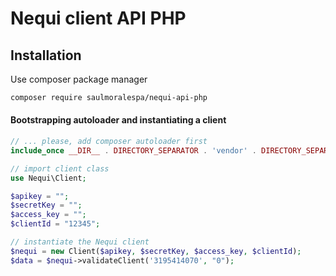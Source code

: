 Nequi client API PHP
============================================================

## Installation

Use composer package manager

```bash
composer require saulmoralespa/nequi-api-php
```

#### Bootstrapping autoloader and instantiating a client

```php
// ... please, add composer autoloader first
include_once __DIR__ . DIRECTORY_SEPARATOR . 'vendor' . DIRECTORY_SEPARATOR . 'autoload.php';

// import client class
use Nequi\Client;

$apikey = "";
$secretKey = "";
$access_key = "";
$clientId = "12345";

// instantiate the Nequi client
$nequi = new Client($apikey, $secretKey, $access_key, $clientId);
$data = $nequi->validateClient('3195414070', "0");
```